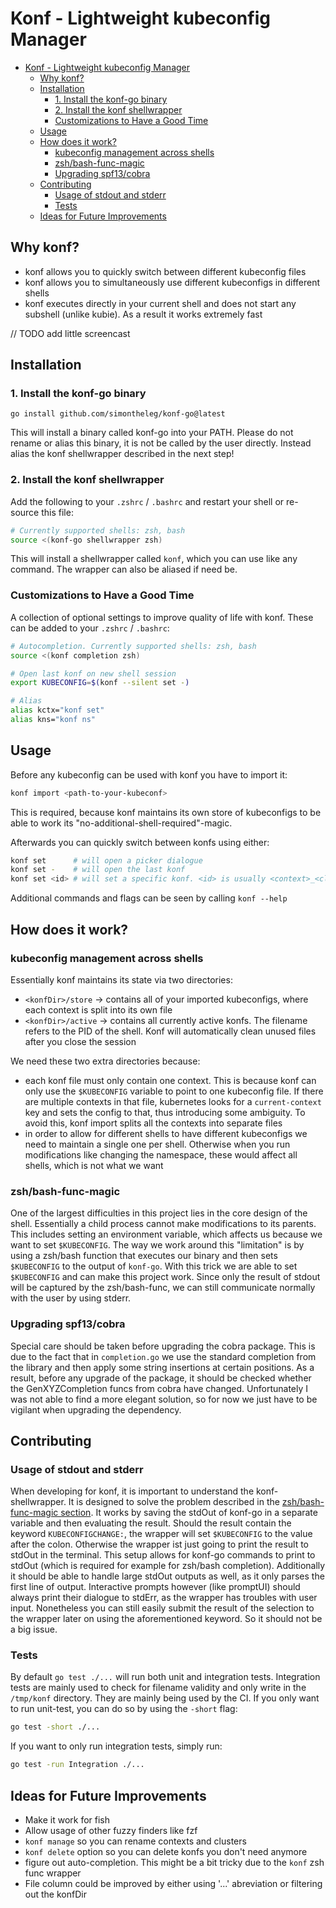# Konf - Lightweight kubeconfig Manager

- [Konf - Lightweight kubeconfig Manager](#konf---lightweight-kubeconfig-manager)
  - [Why konf?](#why-konf)
  - [Installation](#installation)
    - [1. Install the konf-go binary](#1-install-the-konf-go-binary)
    - [2. Install the konf shellwrapper](#2-install-the-konf-shellwrapper)
    - [Customizations to Have a Good Time](#customizations-to-have-a-good-time)
  - [Usage](#usage)
  - [How does it work?](#how-does-it-work)
    - [kubeconfig management across shells](#kubeconfig-management-across-shells)
    - [zsh/bash-func-magic](#zshbash-func-magic)
    - [Upgrading spf13/cobra](#upgrading-spf13cobra)
  - [Contributing](#contributing)
    - [Usage of stdout and stderr](#usage-of-stdout-and-stderr)
    - [Tests](#tests)
  - [Ideas for Future Improvements](#ideas-for-future-improvements)

## Why konf?

- konf allows you to quickly switch between different kubeconfig files
- konf allows you to simultaneously use different kubeconfigs in different shells
- konf executes directly in your current shell and does not start any subshell (unlike kubie). As a result it works extremely fast

// TODO add little screencast

## Installation

### 1. Install the konf-go binary

```shell
go install github.com/simontheleg/konf-go@latest
```

This will install a binary called konf-go into your PATH.
Please do not rename or alias this binary, it is not be called by the user directly. Instead alias the konf shellwrapper described in the next step!

### 2. Install the konf shellwrapper

Add the following to your `.zshrc` / `.bashrc` and restart your shell or re-source this file:

```sh
# Currently supported shells: zsh, bash
source <(konf-go shellwrapper zsh)
```

This will install a shellwrapper called `konf`, which you can use like any command. The wrapper can also be aliased if need be.

### Customizations to Have a Good Time

A collection of optional settings to improve quality of life with konf. These can be added to your `.zshrc` / `.bashrc`:

```sh
# Autocompletion. Currently supported shells: zsh, bash
source <(konf completion zsh)

# Open last konf on new shell session
export KUBECONFIG=$(konf --silent set -)

# Alias
alias kctx="konf set"
alias kns="konf ns"
```

## Usage

Before any kubeconfig can be used with konf you have to import it:

```sh
konf import <path-to-your-kubeconf>
```

This is required, because konf maintains its own store of kubeconfigs to be able to work its "no-additional-shell-required"-magic.

Afterwards you can quickly switch between konfs using either:

```sh
konf set      # will open a picker dialogue
konf set -    # will open the last konf
konf set <id> # will set a specific konf. <id> is usually <context>_<cluster>
```

Additional commands and flags can be seen by calling `konf --help`

## How does it work?

### kubeconfig management across shells

Essentially konf maintains its state via two directories:

- `<konfDir>/store` -> contains all of your imported kubeconfigs, where each context is split into its own file
- `<konfDir>/active` -> contains all currently active konfs. The filename refers to the PID of the shell. Konf will automatically clean unused files after you close the session

We need these two extra directories because:

- each konf file must only contain one context. This is because konf can only use the `$KUBECONFIG` variable to point to one kubeconfig file. If there are multiple contexts in that file, kubernetes looks for a `current-context` key and sets the config to that, thus introducing some ambiguity. To avoid this, konf import splits all the contexts into separate files
- in order to allow for different shells to have different kubeconfigs we need to maintain a single one per shell. Otherwise when you run modifications like changing the namespace, these would affect all shells, which is not what we want

### zsh/bash-func-magic

One of the largest difficulties in this project lies in the core design of the shell.
Essentially a child process cannot make modifications to its parents.
This includes setting an environment variable, which affects us because we want to set `$KUBECONFIG`.
The way we work around this "limitation" is by using a zsh/bash function that executes our binary and then sets `$KUBECONFIG` to the output of `konf-go`.
With this trick we are able to set `$KUBECONFIG` and can make this project work. Since only the result of stdout will be captured by the zsh/bash-func, we can still communicate normally with the user by using stderr.

### Upgrading spf13/cobra

Special care should be taken before upgrading the cobra package.
This is due to the fact that in `completion.go` we use the standard completion from the library and then apply some string insertions at certain positions.
As a result, before any upgrade of the package, it should be checked whether the GenXYZCompletion funcs from cobra have changed.
Unfortunately I was not able to find a more elegant solution, so for now we just have to be vigilant when upgrading the dependency.

## Contributing

### Usage of stdout and stderr

When developing for konf, it is important to understand the konf-shellwrapper. It is designed to solve the problem described in the [zsh/bash-func-magic section](###zsh/bash-func-magic).
It works by saving the stdOut of konf-go in a separate variable and then evaluating the result. Should the result contain the keyword `KUBECONFIGCHANGE:`, the wrapper will set `$KUBECONFIG` to the value after the colon.
Otherwise the wrapper ist just going to print the result to stdOut in the terminal. This setup allows for konf-go commands to print to stdOut (which is required for example for zsh/bash completion). Additionally it should be able to handle large stdOut outputs as well, as it only parses the first line of output.
Interactive prompts however (like promptUI) should always print their dialogue to stdErr, as the wrapper has troubles with user input. Nonetheless you can still easily submit the result of the selection to the wrapper later on using the aforementioned keyword. So it should not be a big issue.

### Tests

By default `go test ./...` will run both unit and integration tests. Integration tests are mainly used to check for filename validity and only write in the `/tmp/konf` directory. They are mainly being used by the CI. If you only want to run unit-test, you can do so by using the `-short` flag:

```sh
go test -short ./...
```

If you want to only run integration tests, simply run:

```sh
go test -run Integration ./...
```

## Ideas for Future Improvements

- Make it work for fish
- Allow usage of other fuzzy finders like fzf
- `konf manage` so you can rename contexts and clusters
- `konf delete` option so you can delete konfs you don't need anymore
- figure out auto-completion. This might be a bit tricky due to the `konf` zsh func wrapper
- File column could be improved by either using '...' abreviation or filtering out the konfDir
